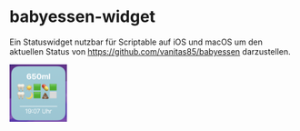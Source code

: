 # babyessen-widget
Ein Statuswidget nutzbar für Scriptable auf iOS und macOS um den aktuellen Status von https://github.com/vanitas85/babyessen darzustellen.

<img src="https://raw.githubusercontent.com/vanitas85/babyessen-widget/main/IMG_7676.jpg?token=AAJCTF3YDDAFVVAJX4P3EBLACBJTY" width="20%">
